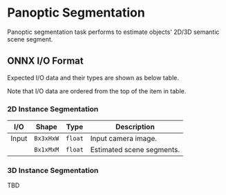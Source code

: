 # Panoptic Segmentation

Panoptic segmentation task performs to estimate objects' 2D/3D semantic scene segment.

## ONNX I/O Format

Expected I/O data and their types are shown as below table.

Note that I/O data are ordered from the top of the item in table.

### 2D Instance Segmentation

|  I/O  |   Shape   |  Type   | Description               |
| :---: | :-------: | :-----: | ------------------------- |
| Input | `Bx3xHxW` | `float` | Input camera image.       |
|       | `Bx1xMxM` | `float` | Estimated scene segments. |

### 3D Instance Segmentation

TBD
